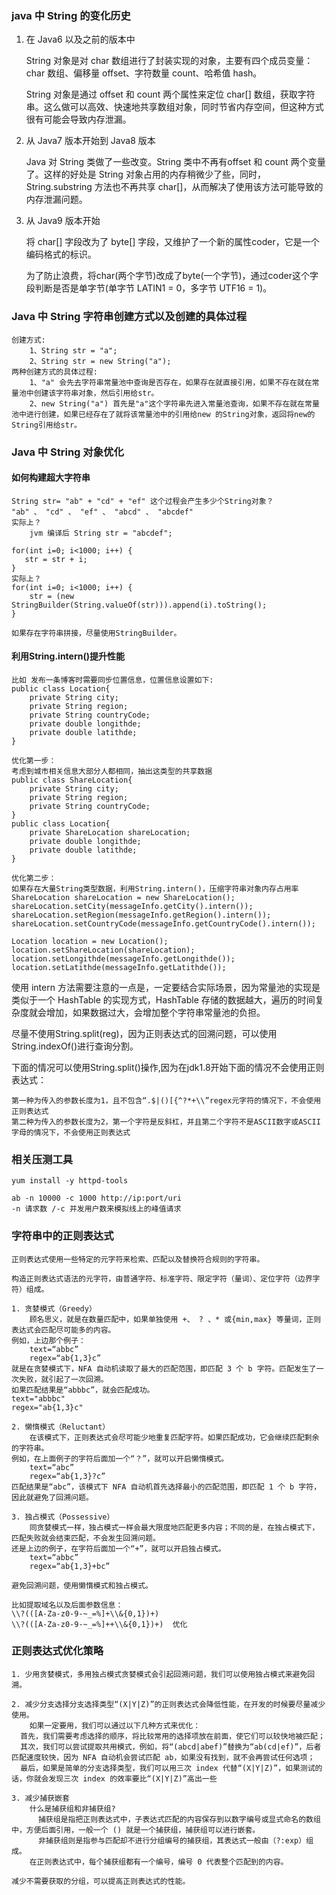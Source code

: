 ### java 中 String 的变化历史
1. 在 Java6 以及之前的版本中
    
    String 对象是对 char 数组进行了封装实现的对象，主要有四个成员变量：char 数组、偏移量 offset、字符数量 count、哈希值 hash。
    
    String 对象是通过 offset 和 count 两个属性来定位 char[] 数组，获取字符串。这么做可以高效、快速地共享数组对象，同时节省内存空间，但这种方式很有可能会导致内存泄漏。

2. 从 Java7 版本开始到 Java8 版本
    
    Java 对 String 类做了一些改变。String 类中不再有offset 和 count 两个变量了。这样的好处是 String 对象占用的内存稍微少了些，同时，String.substring 方法也不再共享 char[]，从而解决了使用该方法可能导致的内存泄漏问题。
    
3. 从 Java9 版本开始
    
    将 char[] 字段改为了 byte[] 字段，又维护了一个新的属性coder，它是一个编码格式的标识。

    为了防止浪费，将char(两个字节)改成了byte(一个字节)，通过coder这个字段判断是否是单字节(单字节 LATIN1 = 0，多字节 UTF16  = 1)。

### Java 中 String 字符串创建方式以及创建的具体过程
```
创建方式:
    1、String str = "a";
    2、String str = new String("a");
两种创建方式的具体过程:
    1、"a" 会先去字符串常量池中查询是否存在，如果存在就直接引用，如果不存在就在常量池中创建该字符串对象，然后引用给str。
    2、new String("a") 首先是"a"这个字符串先进入常量池查询，如果不存在就在常量池中进行创建，如果已经存在了就将该常量池中的引用给new 的String对象，返回将new的String引用给str。
```

### Java 中 String 对象优化
#### 如何构建超大字符串
```
String str= "ab" + "cd" + "ef" 这个过程会产生多少个String对象？
"ab" 、 "cd" 、 "ef" 、 "abcd" 、 "abcdef"
实际上？
    jvm 编译后 String str = "abcdef";

for(int i=0; i<1000; i++) {     
   str = str + i;
}
实际上？
for(int i=0; i<1000; i++) {                  
    str = (new StringBuilder(String.valueOf(str))).append(i).toString();
}

如果存在字符串拼接，尽量使用StringBuilder。
```

#### 利用String.intern()提升性能
```
比如 发布一条博客时需要同步位置信息，位置信息设置如下:
public class Location{
    private String city;
    private String region;
    private String countryCode;
    private double longithde;
    private double latithde;
}

优化第一步：
考虑到城市相关信息大部分人都相同，抽出这类型的共享数据
public class ShareLocation{
    private String city;
    private String region;
    private String countryCode;
}
public class Location{
    private ShareLocation shareLocation;
    private double longithde;
    private double latithde;
}

优化第二步：
如果存在大量String类型数据，利用String.intern()，压缩字符串对象内存占用率
ShareLocation shareLocation = new ShareLocation();
shareLocation.setCity(messageInfo.getCity().intern());
shareLocation.setRegion(messageInfo.getRegion().intern());
shareLocation.setCountryCode(messageInfo.getCountryCode().intern());

Location location = new Location();
location.setShareLocation(shareLocation);
location.setLongithde(messageInfo.getLongithde());
location.setLatithde(messageInfo.getLatithde());
```
使用 intern 方法需要注意的一点是，一定要结合实际场景，因为常量池的实现是类似于一个 HashTable 的实现方式，HashTable 存储的数据越大，遍历的时间复杂度就会增加，如果数据过大，会增加整个字符串常量池的负担。

尽量不使用String.split(reg)，因为正则表达式的回溯问题，可以使用String.indexOf()进行查询分割。

下面的情况可以使用String.split()操作,因为在jdk1.8开始下面的情况不会使用正则表达式：
```
第一种为传入的参数长度为1，且不包含“.$|()[{^?*+\\”regex元字符的情况下，不会使用正则表达式
第二种为传入的参数长度为2，第一个字符是反斜杠，并且第二个字符不是ASCII数字或ASCII字母的情况下，不会使用正则表达式
```

### 相关压测工具
```
yum install -y httpd-tools

ab -n 10000 -c 1000 http://ip:port/uri
-n 请求数 /-c 并发用户数来模拟线上的峰值请求
```

### 字符串中的正则表达式
```
正则表达式使用一些特定的元字符来检索、匹配以及替换符合规则的字符串。

构造正则表达式语法的元字符，由普通字符、标准字符、限定字符（量词）、定位字符（边界字符）组成。

1. 贪婪模式（Greedy）
    顾名思义，就是在数量匹配中，如果单独使用 +、 ? 、* 或{min,max} 等量词，正则表达式会匹配尽可能多的内容。
例如，上边那个例子：
    text=“abbc”
    regex=“ab{1,3}c”
就是在贪婪模式下，NFA 自动机读取了最大的匹配范围，即匹配 3 个 b 字符。匹配发生了一次失败，就引起了一次回溯。
如果匹配结果是“abbbc”，就会匹配成功。
text="abbbc"
regex="ab{1,3}c"

2. 懒惰模式（Reluctant）
    在该模式下，正则表达式会尽可能少地重复匹配字符。如果匹配成功，它会继续匹配剩余的字符串。
例如，在上面例子的字符后面加一个“？”，就可以开启懒惰模式。
    text=“abc”
    regex=“ab{1,3}?c”
匹配结果是“abc”，该模式下 NFA 自动机首先选择最小的匹配范围，即匹配 1 个 b 字符，因此就避免了回溯问题。

3. 独占模式（Possessive）
    同贪婪模式一样，独占模式一样会最大限度地匹配更多内容；不同的是，在独占模式下，匹配失败就会结束匹配，不会发生回溯问题。
还是上边的例子，在字符后面加一个“+”，就可以开启独占模式。
    text=“abbc”
    regex=“ab{1,3}+bc”

避免回溯问题，使用懒惰模式和独占模式。

比如提取域名以及后面参数信息：
\\?(([A-Za-z0-9-~_=%]+\\&{0,1})+)
\\?(([A-Za-z0-9-~_=%]++\\&{0,1})+)  优化
```

### 正则表达式优化策略
```
1. 少用贪婪模式，多用独占模式贪婪模式会引起回溯问题，我们可以使用独占模式来避免回溯。

2. 减少分支选择分支选择类型“(X|Y|Z)”的正则表达式会降低性能，在开发的时候要尽量减少使用。
    如果一定要用，我们可以通过以下几种方式来优化：
  首先，我们需要考虑选择的顺序，将比较常用的选择项放在前面，使它们可以较快地被匹配；
  其次，我们可以尝试提取共用模式，例如，将“(abcd|abef)”替换为“ab(cd|ef)”，后者匹配速度较快，因为 NFA 自动机会尝试匹配 ab，如果没有找到，就不会再尝试任何选项；
  最后，如果是简单的分支选择类型，我们可以用三次 index 代替“(X|Y|Z)”，如果测试的话，你就会发现三次 index 的效率要比“(X|Y|Z)”高出一些

3. 减少捕获嵌套
    什么是捕获组和非捕获组?
      捕获组是指把正则表达式中，子表达式匹配的内容保存到以数字编号或显式命名的数组中，方便后面引用，一般一个 () 就是一个捕获组，捕获组可以进行嵌套。
      非捕获组则是指参与匹配却不进行分组编号的捕获组，其表达式一般由（?:exp）组成。
    在正则表达式中，每个捕获组都有一个编号，编号 0 代表整个匹配到的内容。
        
减少不需要获取的分组，可以提高正则表达式的性能。
```












